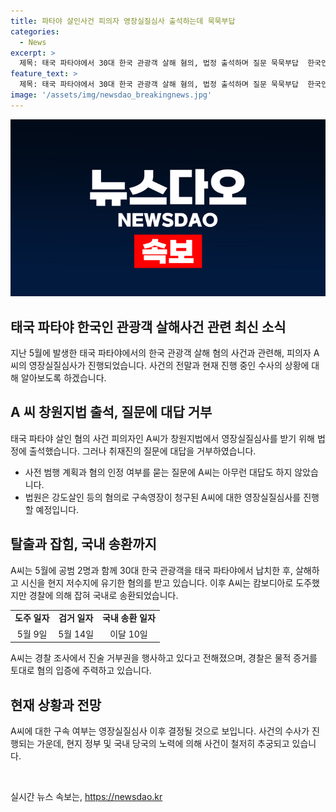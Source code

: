 ```yaml
---
title: 파타야 살인사건 피의자 영장실질심사 출석하는데 묵묵부답
categories:
  - News
excerpt: >
  제목: 태국 파타야에서 30대 한국 관광객 살해 혐의, 법정 출석하며 질문 묵묵부답  한국인 관광객을 태국 파타야에서 살해한 혐의로 기소된 A씨가 창원지법에 출석하여 영장실질심사를 받으며 취재진의 질문에 묵묵부답하였다. A씨는 지난 5월 피해자를 납치하고 살해한 혐의로 캄보디아에서 체포되었으며, 이에 국내 송환되어 경찰 수사를 받고 있다. 경찰은 확보한 물적 증거를 기반으로 혐의 입증에 주력하고 있으며, A씨의 구속 여부는 이날 오후 결정될 전망이다.
feature_text: >
  제목: 태국 파타야에서 30대 한국 관광객 살해 혐의, 법정 출석하며 질문 묵묵부답  한국인 관광객을 태국 파타야에서 살해한 혐의로 기소된 A씨가 창원지법에 출석하여 영장실질심사를 받으며 취재진의 질문에 묵묵부답하였다. A씨는 지난 5월 피해자를 납치하고 살해한 혐의로 캄보디아에서 체포되었으며, 이에 국내 송환되어 경찰 수사를 받고 있다. 경찰은 확보한 물적 증거를 기반으로 혐의 입증에 주력하고 있으며, A씨의 구속 여부는 이날 오후 결정될 전망이다.
image: '/assets/img/newsdao_breakingnews.jpg'
---
```


<p><img src="/assets/img/newsdao_breakingnews.jpg" alt="koreaapp 속보" /></p>

<h2 data-ke-size="size26">태국 파타야 한국인 관광객 살해사건 관련 최신 소식</h2>

<p data-ke-size="size16">지난 5월에 발생한 태국 파타야에서의 한국 관광객 살해 혐의 사건과 관련해, 피의자 A씨의 영장실질심사가 진행되었습니다. 사건의 전말과 현재 진행 중인 수사의 상황에 대해 알아보도록 하겠습니다.</p>

<h2 data-ke-size="size24">A 씨 창원지법 출석, 질문에 대답 거부</h2>

<p data-ke-size="size16">태국 파타야 살인 혐의 사건 피의자인 A씨가 창원지법에서 영장실질심사를 받기 위해 법정에 출석했습니다. 그러나 취재진의 질문에 대답을 거부하였습니다.</p>

<ul>
  <li>사전 범행 계획과 혐의 인정 여부를 묻는 질문에 A씨는 아무런 대답도 하지 않았습니다.</li>
  <li>법원은 강도살인 등의 혐의로 구속영장이 청구된 A씨에 대한 영장실질심사를 진행할 예정입니다.</li>
</ul>

<h2 data-ke-size="size24">탈출과 잡힘, 국내 송환까지</h2>

<p data-ke-size="size16">A씨는 5월에 공범 2명과 함께 30대 한국 관광객을 태국 파타야에서 납치한 후, 살해하고 시신을 현지 저수지에 유기한 혐의를 받고 있습니다. 이후 A씨는 캄보디아로 도주했지만 경찰에 의해 잡혀 국내로 송환되었습니다.</p>

<table>
  <tr>
    <td style="text-align: center; height: 17px;"><b>도주 일자</b></td>
    <td style="text-align: center; height: 17px;"><b>검거 일자</b></td>
    <td style="text-align: center; height: 17px;"><b>국내 송환 일자</b></td>
  </tr>
  <tr>
    <td style="text-align: center; height: 17px;">5월 9일</td>
    <td style="text-align: center; height: 17px;">5월 14일</td>
    <td style="text-align: center; height: 17px;">이달 10일</td>
  </tr>
</table>

<p data-ke-size="size16">A씨는 경찰 조사에서 진술 거부권을 행사하고 있다고 전해졌으며, 경찰은 물적 증거를 토대로 혐의 입증에 주력하고 있습니다.</p>

<h2 data-ke-size="size24">현재 상황과 전망</h2>

<p data-ke-size="size16">A씨에 대한 구속 여부는 영장실질심사 이후 결정될 것으로 보입니다. 사건의 수사가 진행되는 가운데, 현지 정부 및 국내 당국의 노력에 의해 사건이 철저히 추궁되고 있습니다.</p>

<p data-ke-size="size16">&nbsp;</p>
실시간 뉴스 속보는, <a href="https://newsdao.kr" rel="dofollow">https://newsdao.kr</a>


